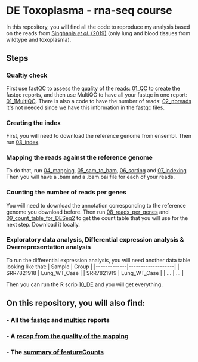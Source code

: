 # DE Toxoplasma - rna-seq course
In this repository, you will find all the code to reproduce my analysis based on the reads from [Singhania *et al.* (2019)](https://www.nature.com/articles/s41467-019-10601-6) (only lung and blood tissues from wildtype and toxoplasma). 
## Steps
### Qualtiy check
First use fastQC to assess the quality of the reads: [01_QC](01_QC.sh) to create the fastqc reports, and then use MultiQC to have all your fastqc in one report: [01_1MultiQC](01_1MultiQC.sh).
There is also a code to have the number of reads: [02_nbreads](02_nbreads.sh) it's not needed since we have this information in the fastqc files.
### Creating the index
First, you will need to download the reference genome from ensembl. Then run [03_index](03_index.sh).

### Mapping the reads against the reference genome
To do that, run [04_mapping](04_mapping.sh), [05_sam_to_bam](05_sam_to_bam.sh), [06_sorting](06_sorting.sh) and [07_indexing](07_indexing.sh)
Then you will have a .bam and a .bam.bai file for each of your reads.

### Counting the number of reads per genes
You will need to download the annotation corresponding to the reference genome you download before. Then run [08_reads_per_genes](08_reads_per_genes.sh) and [09_count_table_for_DESeq2](09_count_table_for_DESeq2.sh) to get the count table that you will use for the next step. Download it locally.

### Exploratory data analysis, Differential expression analysis & Overrepresentation analysis
To run the differential expression analysis, you will need another data table looking like that:
| Sample      | Group             |
|-------------|-------------------|
| SRR7821918  | Lung_WT_Case      |
| SRR7821919  | Lung_WT_Case      |
|     ...     |        ...        |


Then you can run the R scrip [10_DE](10_DE.R) and you will get everything.

## On this repository, you will also find:
### - All the [fastqc](fastqc) and [multiqc](fastqc/multiqc_report.html) reports 
### - A [recap from the quality of the mapping](mapping_hisat2_output.xlsx)
### - The [summary of featureCounts](count_table.txt.summary)
